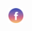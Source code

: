 <img align="left" alt="facebook" width="30px" src="https://raw.githubusercontent.com/Chrisdev10/image/main/facebook.png" />